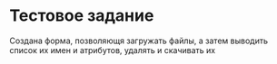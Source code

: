 # Тестовое задание
Создана форма, позволяющя загружать файлы, а затем выводить список их имен и атрибутов, удалять и скачивать их
